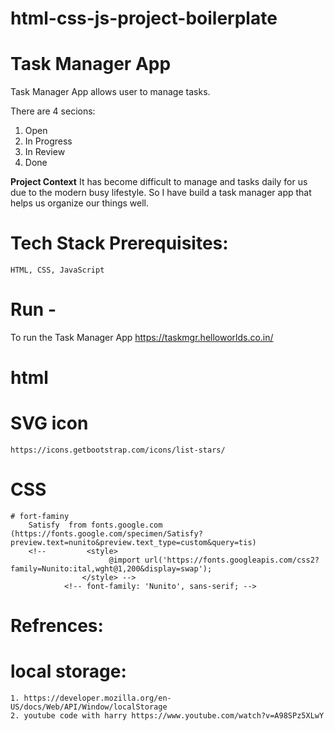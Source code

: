 # html-css-js-project-boilerplate

# Task Manager App

Task Manager App allows user to manage tasks.

There are 4 secions:
1. Open
2. In Progress
3.  In Review
4. Done

**Project Context**
It has become difficult to manage and tasks daily for us due to the modern busy lifestyle. So I have build a task manager app that helps us organize our things well.

# Tech Stack Prerequisites:
    HTML, CSS, JavaScript

# Run - 
To run the Task Manager App
  https://taskmgr.helloworlds.co.in/
 


# html
  # SVG icon
    https://icons.getbootstrap.com/icons/list-stars/
    
    
 # CSS 
    # fort-faminy
        Satisfy  from fonts.google.com     (https://fonts.google.com/specimen/Satisfy?preview.text=nunito&preview.text_type=custom&query=tis)
        <!--         <style>
                          @import url('https://fonts.googleapis.com/css2?family=Nunito:ital,wght@1,200&display=swap');
                    </style> -->
                <!-- font-family: 'Nunito', sans-serif; -->

# Refrences:
  # local storage:
    1. https://developer.mozilla.org/en-US/docs/Web/API/Window/localStorage 
    2. youtube code with harry https://www.youtube.com/watch?v=A98SPz5XLwY

